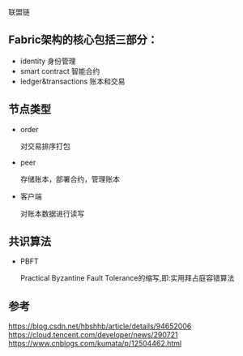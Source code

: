 联盟链

## Fabric架构的核心包括三部分：
- identity 身份管理
- smart contract 智能合约
- ledger&transactions 账本和交易

## 节点类型
- order

    对交易排序打包

- peer

    存储账本，部署合约，管理账本

- 客户端

    对账本数据进行读写



## 共识算法
- PBFT

    Practical Byzantine Fault Tolerance的缩写,即:实用拜占庭容错算法



## 参考
https://blog.csdn.net/hbshhb/article/details/94652006
https://cloud.tencent.com/developer/news/290721
https://www.cnblogs.com/kumata/p/12504462.html